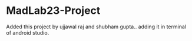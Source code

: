 # MadLab23-Project
Added this project by ujjawal raj and shubham gupta..
adding it in terminal of android studio.
